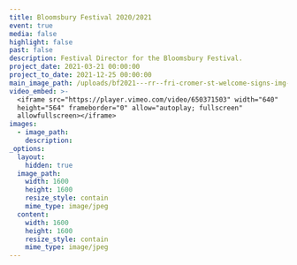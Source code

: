 ```yaml
---
title: Bloomsbury Festival 2020/2021
event: true
media: false
highlight: false
past: false
description: Festival Director for the Bloomsbury Festival.
project_date: 2021-03-21 00:00:00
project_to_date: 2021-12-25 00:00:00
main_image_path: /uploads/bf2021---rr--fri-cromer-st-welcome-signs-img-3586-2.jpg
video_embed: >-
  <iframe src="https://player.vimeo.com/video/650371503" width="640"
  height="564" frameborder="0" allow="autoplay; fullscreen"
  allowfullscreen></iframe>
images:
  - image_path:
    description:
_options:
  layout:
    hidden: true
  image_path:
    width: 1600
    height: 1600
    resize_style: contain
    mime_type: image/jpeg
  content:
    width: 1600
    height: 1600
    resize_style: contain
    mime_type: image/jpeg
---
```


